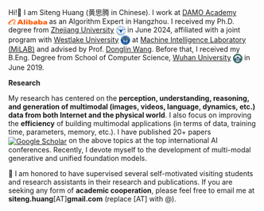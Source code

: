 Hi!👋 I am Siteng Huang (黄思腾 in Chinese). I work at [DAMO Academy](https://damo.alibaba.com/) <a href='https://damo.alibaba.com/' target="_blank"><img src='./images/alibaba.png' align="center" style='vertical-align: middle; width: 78px;'></a> as an Algorithm Expert in Hangzhou. I received my Ph.D. degree from [Zhejiang University](http://www.zju.edu.cn/) <a href="http://www.zju.edu.cn/" target="_blank"><img src='./images/zju.png' align="center" style='vertical-align: middle; width: 19px;'></a> in June 2024, affiliated with a joint program with [Westlake University](https://www.westlake.edu.cn/) <a href="https://www.westlake.edu.cn/" target="_blank"><img src='./images/westlake.png' align="center" style='vertical-align: middle; width: 19px;'></a> at [Machine Intelligence Laboratory (MiLAB)](https://milab.westlake.edu.cn/) and advised by Prof. [Donglin Wang](https://en.westlake.edu.cn/faculty/donglin-wang.html). Before that, I received my B.Eng. Degree from School of Computer Science, [Wuhan University](https://www.whu.edu.cn/) <a href="https://www.whu.edu.cn/" target="_blank"><img src='./images/whu.png' align="center" style='vertical-align: middle; width: 19px;'></a> in June 2019.

**Research**

My research has centered on the **perception, understanding, reasoning, and generation of multimodal (images, videos, language, dynamics, etc.) data from both Internet and the physical world**. I also focus on improving the **efficiency** of building multimodal applications (in terms of data, training time, parameters, memory, etc.). I have published 20+ papers <a href="https://scholar.google.com/citations?user=mhpkWSYAAAAJ" target="_blank"><img src="https://img.shields.io/badge/dynamic/json?label=Paper%20Citations&query=total_citations&url=https%3A%2F%2Fcse.bth.se%2F~fer%2Fgooglescholar-api%2Fgooglescholar.php%3Fuser%3DmhpkWSYAAAAJ&logo=googlescholar&style=social" align="center" alt="Google Scholar"></a> on the above topics at the top international AI conferences. Recently, I devote myself to the development of multi-modal generative and unified foundation models.

🌟 I am honored to have supervised several self-motivated visiting students and research assistants in their research and publications. If you are seeking any form of **academic cooperation**, please feel free to email me at **siteng.huang**[AT]**gmail.com** (replace [AT] with @).

